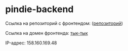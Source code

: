 # pindie-backend


Ссылка на репозиторий с фронтендом: ([репозиторий](https://github.com/sitnikovGOSHA/pindie-frontend.git))

Ссылка на домен фронтенда: [тык-тык](https://goshapindiefrontyp.nomoredomainswork.ru/)

IP-адрес: 158.160.169.48

